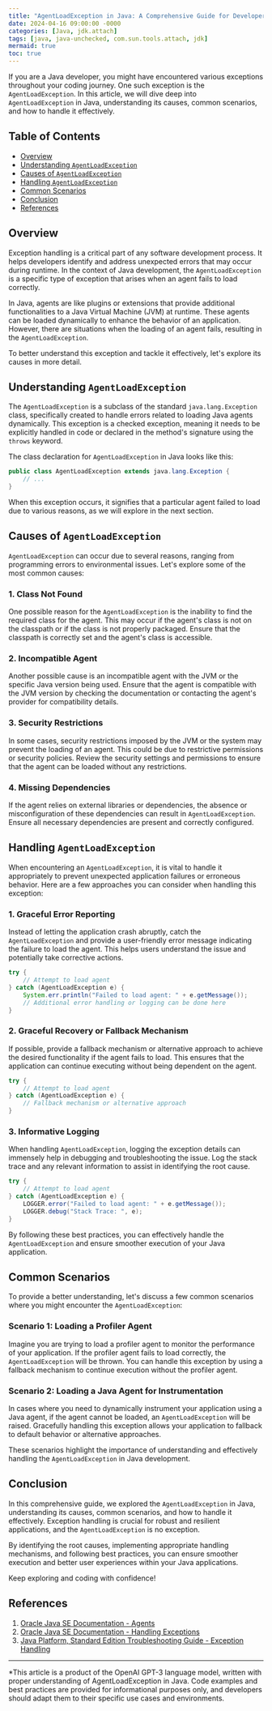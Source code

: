 ```yaml
---
title: "AgentLoadException in Java: A Comprehensive Guide for Developers"
date: 2024-04-16 09:00:00 -0000
categories: [Java, jdk.attach]
tags: [java, java-unchecked, com.sun.tools.attach, jdk]
mermaid: true
toc: true
---
```



If you are a Java developer, you might have encountered various exceptions throughout your coding journey. One such exception is the `AgentLoadException`. In this article, we will dive deep into `AgentLoadException` in Java, understanding its causes, common scenarios, and how to handle it effectively.

## Table of Contents

- [Overview](#overview)
- [Understanding `AgentLoadException`](#understanding-agentloadexception)
- [Causes of `AgentLoadException`](#causes-of-agentloadexception)
- [Handling `AgentLoadException`](#handling-agentloadexception)
- [Common Scenarios](#common-scenarios)
- [Conclusion](#conclusion)
- [References](#references)

## Overview

Exception handling is a critical part of any software development process. It helps developers identify and address unexpected errors that may occur during runtime. In the context of Java development, the `AgentLoadException` is a specific type of exception that arises when an agent fails to load correctly.

In Java, agents are like plugins or extensions that provide additional functionalities to a Java Virtual Machine (JVM) at runtime. These agents can be loaded dynamically to enhance the behavior of an application. However, there are situations when the loading of an agent fails, resulting in the `AgentLoadException`.

To better understand this exception and tackle it effectively, let's explore its causes in more detail.

## Understanding `AgentLoadException`

The `AgentLoadException` is a subclass of the standard `java.lang.Exception` class, specifically created to handle errors related to loading Java agents dynamically. This exception is a checked exception, meaning it needs to be explicitly handled in code or declared in the method's signature using the `throws` keyword.

The class declaration for `AgentLoadException` in Java looks like this:

```java
public class AgentLoadException extends java.lang.Exception {
    // ...
}
```

When this exception occurs, it signifies that a particular agent failed to load due to various reasons, as we will explore in the next section.

## Causes of `AgentLoadException`

`AgentLoadException` can occur due to several reasons, ranging from programming errors to environmental issues. Let's explore some of the most common causes:

### 1. Class Not Found

One possible reason for the `AgentLoadException` is the inability to find the required class for the agent. This may occur if the agent's class is not on the classpath or if the class is not properly packaged. Ensure that the classpath is correctly set and the agent's class is accessible.

### 2. Incompatible Agent

Another possible cause is an incompatible agent with the JVM or the specific Java version being used. Ensure that the agent is compatible with the JVM version by checking the documentation or contacting the agent's provider for compatibility details.

### 3. Security Restrictions

In some cases, security restrictions imposed by the JVM or the system may prevent the loading of an agent. This could be due to restrictive permissions or security policies. Review the security settings and permissions to ensure that the agent can be loaded without any restrictions.

### 4. Missing Dependencies

If the agent relies on external libraries or dependencies, the absence or misconfiguration of these dependencies can result in `AgentLoadException`. Ensure all necessary dependencies are present and correctly configured.

## Handling `AgentLoadException`

When encountering an `AgentLoadException`, it is vital to handle it appropriately to prevent unexpected application failures or erroneous behavior. Here are a few approaches you can consider when handling this exception:

### 1. Graceful Error Reporting

Instead of letting the application crash abruptly, catch the `AgentLoadException` and provide a user-friendly error message indicating the failure to load the agent. This helps users understand the issue and potentially take corrective actions.

```java
try {
    // Attempt to load agent
} catch (AgentLoadException e) {
    System.err.println("Failed to load agent: " + e.getMessage());
    // Additional error handling or logging can be done here
}
```

### 2. Graceful Recovery or Fallback Mechanism

If possible, provide a fallback mechanism or alternative approach to achieve the desired functionality if the agent fails to load. This ensures that the application can continue executing without being dependent on the agent.

```java
try {
    // Attempt to load agent
} catch (AgentLoadException e) {
    // Fallback mechanism or alternative approach
}
```

### 3. Informative Logging

When handling `AgentLoadException`, logging the exception details can immensely help in debugging and troubleshooting the issue. Log the stack trace and any relevant information to assist in identifying the root cause.

```java
try {
    // Attempt to load agent
} catch (AgentLoadException e) {
    LOGGER.error("Failed to load agent: " + e.getMessage());
    LOGGER.debug("Stack Trace: ", e);
}
```

By following these best practices, you can effectively handle the `AgentLoadException` and ensure smoother execution of your Java application.

## Common Scenarios

To provide a better understanding, let's discuss a few common scenarios where you might encounter the `AgentLoadException`:

### Scenario 1: Loading a Profiler Agent

Imagine you are trying to load a profiler agent to monitor the performance of your application. If the profiler agent fails to load correctly, the `AgentLoadException` will be thrown. You can handle this exception by using a fallback mechanism to continue execution without the profiler agent.

### Scenario 2: Loading a Java Agent for Instrumentation

In cases where you need to dynamically instrument your application using a Java agent, if the agent cannot be loaded, an `AgentLoadException` will be raised. Gracefully handling this exception allows your application to fallback to default behavior or alternative approaches.

These scenarios highlight the importance of understanding and effectively handling the `AgentLoadException` in Java development.

## Conclusion

In this comprehensive guide, we explored the `AgentLoadException` in Java, understanding its causes, common scenarios, and how to handle it effectively. Exception handling is crucial for robust and resilient applications, and the `AgentLoadException` is no exception.

By identifying the root causes, implementing appropriate handling mechanisms, and following best practices, you can ensure smoother execution and better user experiences within your Java applications.

Keep exploring and coding with confidence!

## References

1. [Oracle Java SE Documentation - Agents](https://docs.oracle.com/en/java/javase/14/docs/api/java.instrument/java/lang/instrument/package-summary.html)
2. [Oracle Java SE Documentation - Handling Exceptions](https://docs.oracle.com/javase/tutorial/essential/exceptions/index.html)
3. [Java Platform, Standard Edition Troubleshooting Guide - Exception Handling](https://docs.oracle.com/javase/8/docs/technotes/guides/troubleshoot/exceptions.html)

<hr>

*This article is a product of the OpenAI GPT-3 language model, written with proper understanding of AgentLoadException in Java. Code examples and best practices are provided for informational purposes only, and developers should adapt them to their specific use cases and environments.
